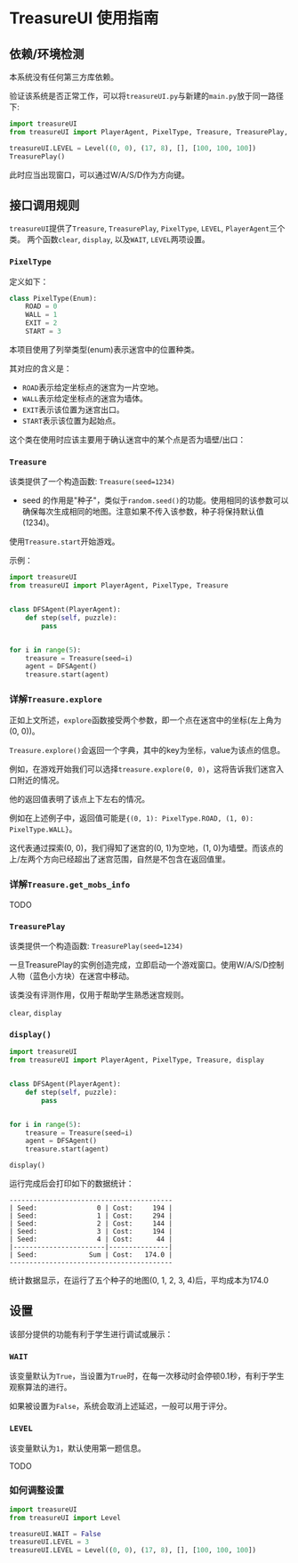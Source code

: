 # TreasureUI 使用指南

## 依赖/环境检测

本系统没有任何第三方库依赖。

验证该系统是否正常工作，可以将`treasureUI.py`与新建的`main.py`放于同一路径下:

```python
import treasureUI
from treasureUI import PlayerAgent, PixelType, Treasure, TreasurePlay, Level

treasureUI.LEVEL = Level((0, 0), (17, 8), [], [100, 100, 100])
TreasurePlay()
```

此时应当出现窗口，可以通过W/A/S/D作为方向键。

## 接口调用规则

`treasureUI`提供了`Treasure`, `TreasurePlay`, `PixelType`, `LEVEL`, `PlayerAgent`三个类。
两个函数`clear`, `display`, 以及`WAIT`, `LEVEL`两项设置。

### `PixelType`

定义如下：

```python
class PixelType(Enum):
    ROAD = 0
    WALL = 1
    EXIT = 2
    START = 3
```

本项目使用了列举类型(enum)表示迷宫中的位置种类。

其对应的含义是：

- `ROAD`表示给定坐标点的迷宫为一片空地。
- `WALL`表示给定坐标点的迷宫为墙体。
- `EXIT`表示该位置为迷宫出口。
- `START`表示该位置为起始点。

这个类在使用时应该主要用于确认迷宫中的某个点是否为墙壁/出口：

### `Treasure`

该类提供了一个构造函数: `Treasure(seed=1234)`

- seed 的作用是"种子"，类似于`random.seed()`的功能。使用相同的该参数可以确保每次生成相同的地图。注意如果不传入该参数，种子将保持默认值(1234)。

使用`Treasure.start`开始游戏。

示例：

```python
import treasureUI
from treasureUI import PlayerAgent, PixelType, Treasure


class DFSAgent(PlayerAgent):
    def step(self, puzzle):
        pass


for i in range(5):
    treasure = Treasure(seed=i)
    agent = DFSAgent()
    treasure.start(agent)
```

### 详解`Treasure.explore`

正如上文所述，`explore`函数接受两个参数，即一个点在迷宫中的坐标(左上角为(0, 0))。

`Treasure.explore()`会返回一个字典，其中的key为坐标，value为该点的信息。

例如，在游戏开始我们可以选择`treasure.explore(0, 0)`，这将告诉我们迷宫入口附近的情况。

他的返回值表明了该点上下左右的情况。

例如在上述例子中，返回值可能是`{(0, 1): PixelType.ROAD, (1, 0): PixelType.WALL}`。

这代表通过探索(0, 0)，我们得知了迷宫的(0, 1)为空地，(1, 0)为墙壁。而该点的上/左两个方向已经超出了迷宫范围，自然是不包含在返回值里。

### 详解`Treasure.get_mobs_info`

TODO

### `TreasurePlay`

该类提供一个构造函数: `TreasurePlay(seed=1234)`

一旦TreasurePlay的实例创造完成，立即启动一个游戏窗口。使用W/A/S/D控制人物（蓝色小方块）在迷宫中移动。

该类没有评测作用，仅用于帮助学生熟悉迷宫规则。

`clear`, `display`

### `display()`

```python
import treasureUI
from treasureUI import PlayerAgent, PixelType, Treasure, display


class DFSAgent(PlayerAgent):
    def step(self, puzzle):
        pass


for i in range(5):
    treasure = Treasure(seed=i)
    agent = DFSAgent()
    treasure.start(agent)

display()
```

运行完成后会打印如下的数据统计：

```text
-----------------------------------------
| Seed:               0 | Cost:     194 |
| Seed:               1 | Cost:     294 |
| Seed:               2 | Cost:     144 |
| Seed:               3 | Cost:     194 |
| Seed:               4 | Cost:      44 |
|-----------------------|---------------|
| Seed:             Sum | Cost:   174.0 |
-----------------------------------------
```

统计数据显示，在运行了五个种子的地图(0, 1, 2, 3, 4)后，平均成本为174.0

## 设置

该部分提供的功能有利于学生进行调试或展示：

### `WAIT`

该变量默认为`True`，当设置为`True`时，在每一次移动时会停顿0.1秒，有利于学生观察算法的进行。

如果被设置为`False`，系统会取消上述延迟，一般可以用于评分。

### `LEVEL`

该变量默认为`1`，默认使用第一题信息。

TODO

### 如何调整设置

```python
import treasureUI
from treasureUI import Level

treasureUI.WAIT = False
treasureUI.LEVEL = 3
treasureUI.LEVEL = Level((0, 0), (17, 8), [], [100, 100, 100])
```
